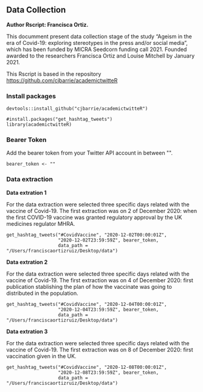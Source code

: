 
## Data Collection

**Author Rscript: Francisca Ortiz.**

This documment present data collection stage of the study “Ageism in the
era of Covid-19: exploring stereotypes in the press and/or social
media”, which has been funded by MICRA Seedcorn funding call 2021.
Founded awarded to the researchers Francisca Ortiz and Louise Mitchell
by January 2021.

This Rscript is based in the repository
<https://github.com/cjbarrie/academictwitteR>

### Install packages

    devtools::install_github("cjbarrie/academictwitteR")
    
    #install.packages("get_hashtag_tweets")
    library(academictwitteR)

### Bearer Token

Add the bearer token from your Twitter API account in between "".

    bearer_token <- ""

### Data extraction

**Data extration 1**

For the data extraction were selected three specific days related with
the vaccine of Covid-19. The first extraction was on 2 of December 2020:
when the first COVID-19 vaccine was granted regulatory approval by the
UK medicines regulator MHRA.

    get_hashtag_tweets("#CovidVaccine", "2020-12-02T00:00:01Z", 
                       "2020-12-02T23:59:59Z", bearer_token, 
                       data_path = "/Users/franciscaortizruiz/Desktop/data")

**Data extration 2**

For the data extraction were selected three specific days related with
the vaccine of Covid-19. The first extraction was on 4 of December 2020:
first publication stablishing the plan of how the vaccinate was going to
distributed in the population.

    get_hashtag_tweets("#CovidVaccine", "2020-12-04T00:00:01Z", 
                       "2020-12-04T23:59:59Z", bearer_token, 
                       data_path = "/Users/franciscaortizruiz/Desktop/data")

**Data extration 3**

For the data extraction were selected three specific days related with
the vaccine of Covid-19. The first extraction was on 8 of December 2020:
first vaccination given in the UK.

    get_hashtag_tweets("#CovidVaccine", "2020-12-08T00:00:01Z", 
                       "2020-12-08T23:59:59Z", bearer_token, 
                       data_path = "/Users/franciscaortizruiz/Desktop/data")
